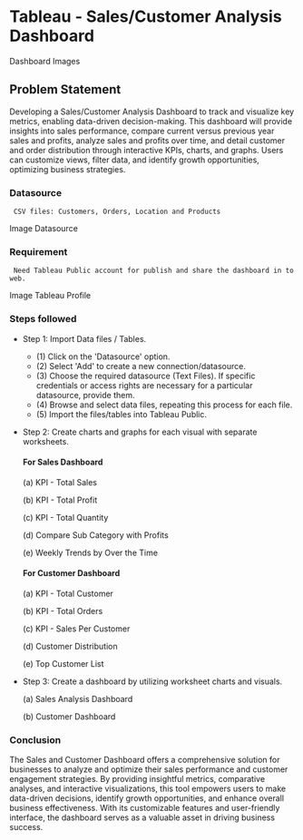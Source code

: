 # Tableau - Sales/Customer Analysis Dashboard

Dashboard Images


## Problem Statement

Developing a Sales/Customer Analysis Dashboard to track and visualize key metrics, enabling data-driven decision-making. This dashboard will provide insights into sales performance, compare current versus previous year sales and profits, analyze sales and profits over time, and detail customer and order distribution through interactive KPIs, charts, and graphs. Users can customize views, filter data, and identify growth opportunities, optimizing business strategies.

### Datasource
     CSV files: Customers, Orders, Location and Products

Image Datasource

### Requirement
     Need Tableau Public account for publish and share the dashboard in to web.

Image Tableau Profile



### Steps followed 

- Step 1: Import Data files / Tables.
     - (1) Click on the 'Datasource' option.
     - (2) Select 'Add' to create a new connection/datasource.
     - (3) Choose the required datasource (Text Files). If specific credentials or access rights are necessary for a particular datasource, provide them.
     - (4) Browse and select data files, repeating this process for each file.
     - (5)  Import the files/tables into Tableau Public.


- Step 2: Create charts and graphs for each visual with separate worksheets.

     #### For Sales Dashboard

     (a) KPI - Total Sales

     (b) KPI - Total Profit

     (c) KPI - Total Quantity

     (d) Compare Sub Category with Profits

     (e) Weekly Trends by Over the Time


     #### For Customer Dashboard

     (a) KPI - Total Customer

     (b) KPI - Total Orders

     (c) KPI - Sales Per Customer

     (d) Customer Distribution

     (e) Top Customer List

- Step 3: Create a dashboard by utilizing worksheet charts and visuals.

  (a) Sales Analysis Dashboard

  (b) Customer Dashboard


### Conclusion

The Sales and Customer Dashboard offers a comprehensive solution for businesses to analyze and optimize their sales performance and customer engagement strategies. By providing insightful metrics, comparative analyses, and interactive visualizations, this tool empowers users to make data-driven decisions, identify growth opportunities, and enhance overall business effectiveness. With its customizable features and user-friendly interface, the dashboard serves as a valuable asset in driving business success.
